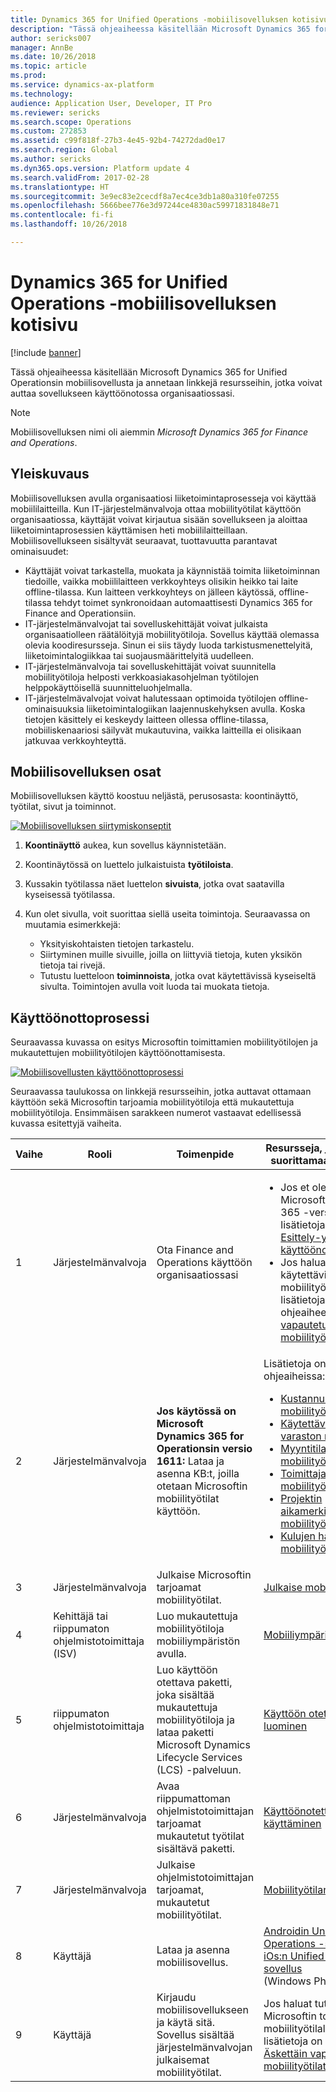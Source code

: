 ```yaml
---
title: Dynamics 365 for Unified Operations -mobiilisovelluksen kotisivu
description: "Tässä ohjeaiheessa käsitellään Microsoft Dynamics 365 for Unified Operationsin mobiilisovellusta ja annetaan linkkejä resursseihin, jotka voivat auttaa sovellukseen käyttöönotossa organisaatiossasi."
author: sericks007
manager: AnnBe
ms.date: 10/26/2018
ms.topic: article
ms.prod: 
ms.service: dynamics-ax-platform
ms.technology: 
audience: Application User, Developer, IT Pro
ms.reviewer: sericks
ms.search.scope: Operations
ms.custom: 272853
ms.assetid: c99f818f-27b3-4e45-92b4-74272dad0e17
ms.search.region: Global
ms.author: sericks
ms.dyn365.ops.version: Platform update 4
ms.search.validFrom: 2017-02-28
ms.translationtype: HT
ms.sourcegitcommit: 3e9ec83e2cecdf8a7ec4ce3db1a80a310fe07255
ms.openlocfilehash: 5666bee776e3d97244ce4830ac59971831848e71
ms.contentlocale: fi-fi
ms.lasthandoff: 10/26/2018

---
```


# <a name="dynamics-365-for-unified-operations-mobile-app-home-page"></a>Dynamics 365 for Unified Operations -mobiilisovelluksen kotisivu

[!include [banner](../includes/banner.md)]

Tässä ohjeaiheessa käsitellään Microsoft Dynamics 365 for Unified Operationsin mobiilisovellusta ja annetaan linkkejä resursseihin, jotka voivat auttaa sovellukseen käyttöönotossa organisaatiossasi.

> [!NOTE]
> Mobiilisovelluksen nimi oli aiemmin *Microsoft Dynamics 365 for Finance and Operations*.

<a name="overview"></a>Yleiskuvaus
--------

Mobiilisovelluksen avulla organisaatiosi liiketoimintaprosesseja voi käyttää mobiililaitteilla. Kun IT-järjestelmänvalvoja ottaa mobiilityötilat käyttöön organisaatiossa, käyttäjät voivat kirjautua sisään sovellukseen ja aloittaa liiketoimintaprosessien käyttämisen heti mobiililaitteillaan. Mobiilisovellukseen sisältyvät seuraavat, tuottavuutta parantavat ominaisuudet:

- Käyttäjät voivat tarkastella, muokata ja käynnistää toimita liiketoiminnan tiedoille, vaikka mobiililaitteen verkkoyhteys olisikin heikko tai laite offline-tilassa. Kun laitteen verkkoyhteys on jälleen käytössä, offline-tilassa tehdyt toimet synkronoidaan automaattisesti Dynamics 365 for Finance and Operationsiin.
- IT-järjestelmänvalvojat tai sovelluskehittäjät voivat julkaista organisaatiolleen räätälöityjä mobiilityötiloja. Sovellus käyttää olemassa olevia koodiresursseja. Sinun ei siis täydy luoda tarkistusmenettelyitä, liiketoimintalogiikkaa tai suojausmäärittelyitä uudelleen.
- IT-järjestelmänvalvoja tai sovelluskehittäjät voivat suunnitella mobiilityötiloja helposti verkkoasiakasohjelman työtilojen helppokäyttöisellä suunnitteluohjelmalla.
- IT-järjestelmävalvojat voivat halutessaan optimoida työtilojen offline-ominaisuuksia liiketoimintalogiikan laajennuskehyksen avulla. Koska tietojen käsittely ei keskeydy laitteen ollessa offline-tilassa, mobiiliskenaariosi säilyvät mukautuvina, vaikka laitteilla ei olisikaan jatkuvaa verkkoyhteyttä.

## <a name="elements-of-the-mobile-app"></a>Mobiilisovelluksen osat
Mobiilisovelluksen käyttö koostuu neljästä, perusosasta: koontinäyttö, työtilat, sivut ja toiminnot. 

[![Mobiilisovelluksen siirtymiskonseptit](./media/mobilephoneapp1-1024x536.png)](./media/mobilephoneapp1.png)

1. **Koontinäyttö** aukea, kun sovellus käynnistetään.
2. Koontinäytössä on luettelo julkaistuista **työtiloista**.
3. Kussakin työtilassa näet luettelon **sivuista**, jotka ovat saatavilla kyseisessä työtilassa.
4. Kun olet sivulla, voit suorittaa siellä useita toimintoja. Seuraavassa on muutamia esimerkkejä:

    - Yksityiskohtaisten tietojen tarkastelu.
    - Siirtyminen muille sivuille, joilla on liittyviä tietoja, kuten yksikön tietoja tai rivejä.
    - Tutustu luetteloon **toiminnoista**, jotka ovat käytettävissä kyseiseltä sivulta. Toimintojen avulla voit luoda tai muokata tietoja.

## <a name="implementation-process"></a>Käyttöönottoprosessi
Seuraavassa kuvassa on esitys Microsoftin toimittamien mobiilityötilojen ja mukautettujen mobiilityötilojen käyttöönottamisesta. 

[![Mobiilisovellusten käyttöönottoprosessi](./media/Mobile-implementation-process-5.png)](./media/Mobile-implementation-process-5.png)

Seuraavassa taulukossa on linkkejä resursseihin, jotka auttavat ottamaan käyttöön sekä Microsoftin tarjoamia mobiilityötiloja että mukautettuja mobiilityötiloja. Ensimmäisen sarakkeen numerot vastaavat edellisessä kuvassa esitettyjä vaiheita.

<table>
<colgroup>
<col width="25%" />
<col width="25%" />
<col width="25%" />
<col width="25%" />
</colgroup>
<thead>
<tr class="header">
<th>Vaihe</th>
<th>Rooli</th>
<th>Toimenpide</th>
<th>Resursseja, jotka auttavat suorittamaan toiminnon</th>
</tr>
</thead>
<tbody>
<tr class="odd">
<td>1</td>
<td>Järjestelmänvalvoja</td>
<td>Ota Finance and Operations käyttöön organisaatiossasi</td>
<td><ul><li>Jos et ole vielä ottanut Microsoft Dynamics 365 -versiota käyttöön, lisätietoja on kohdassa <a href="../deployment/deploy-demo-environment.md">Esittely-ympäristön käyttöönotto</a>.</li><li>Jos haluat tutustua käytettävissä oleviin mobiilityötilaluetteloihin, lisätietoja on ohjeaiheessa <a href="mobile-workspaces-released.md">Äskettäin vapautetut mobiilityötilat</a>.</li></ul></td>
</tr>
<tr class="even">
<td>2</td>
<td>Järjestelmänvalvoja</td>
<td><strong>Jos käytössä on Microsoft Dynamics 365 for Operationsin versio 1611:</strong> Lataa ja asenna KB:t, joilla otetaan Microsoftin mobiilityötilat käyttöön.</td>
<td>Lisätietoja on seuraavissa ohjeaiheissa:
<ul>

<li><a href="../../financials/cost-accounting/cost-controlling-mobile-workspace.md">Kustannusseurannan mobiilityötilat</a></li>
<li><a href="../../supply-chain/inventory/inventory-on-hand-mobile-workspace.md">Käytettävissä olevan varaston mobiilityötila</a></li>
<li><a href="../../supply-chain/sales-marketing/sales-orders-mobile-workspace.md">Myyntitilausten mobiilityötilat</a></li>
<li><a href="../../supply-chain/procurement/vendor-collaboration-mobile-workspace.md">Toimittajayhteistyön mobiilityötila</a></li>
<li><a href="../../financials/project-management/project-time-entry-mobile-workspace.md">Projektin aikamerkintöjen mobiilityötila</a></li>
<li><a href="../../financials/expense-management/expense-management-mobile-workspace.md">Kulujen hallinnan mobiilityötila</a></li>

</ul></td>
</tr>
<tr class="odd">
<td>3</td>
<td>Järjestelmänvalvoja</td>
<td>Julkaise Microsoftin tarjoamat mobiilityötilat.</td>
<td><a href="publish-mobile-workspace.md">Julkaise mobiilityötila</a>
</td>
</tr>
<tr class="even">
<td>4</td>
<td>Kehittäjä tai riippumaton ohjelmistotoimittaja (ISV)</td>
<td>Luo mukautettuja mobiilityötiloja mobiiliympäristön avulla.</td>
<td><a href="platform/mobile-platform-home-page.md">Mobiiliympäristö</a></td>
</tr>
<tr class="odd">
<td>5</td>
<td>riippumaton ohjelmistotoimittaja</td>
<td>Luo käyttöön otettava paketti, joka sisältää mukautettuja mobiilityötiloja ja lataa paketti Microsoft Dynamics Lifecycle Services (LCS) -palveluun.</td>
<td><a href="../deployment/create-apply-deployable-package.md">Käyttöön otettavan paketin luominen</a></td>
</tr>
<tr class="even">
<td>6</td>
<td>Järjestelmänvalvoja</td>
<td>Avaa riippumattoman ohjelmistotoimittajan tarjoamat mukautetut työtilat sisältävä paketti.</td>
<td><a href="../deployment/apply-deployable-package-system.md">Käyttöönotettavan paketin käyttäminen</a></td>
</tr>
<tr class="odd">
<td>7</td>
<td>Järjestelmänvalvoja</td>
<td>Julkaise ohjelmistotoimittajan tarjoamat, mukautetut mobiilityötilat.</td>
<td><a href="publish-mobile-workspace.md">Mobiilityötilan julkaisu</a></td>
</tr>
<tr class="even">
<td>8</td>
<td>Käyttäjä</td>
<td>Lataa ja asenna mobiilisovellus.</td>
<td>
<a href="https://go.microsoft.com/fwlink/?linkid=850662">Androidin Unified Operations -sovellus</a><BR/>
<a href="https://go.microsoft.com/fwlink/?linkid=850663">iOs:n Unified Operations -sovellus</a><BR/>
(Windows Phonea ei tueta)
</td>
</tr>
<tr class="odd">
<td>9</td>
<td>Käyttäjä</td>
<td>Kirjaudu mobiilisovellukseen ja käytä sitä. Sovellus sisältää järjestelmänvalvojan julkaisemat mobiilityötilat.</td>
<td>Jos haluat tutustua Microsoftin toimittamaan mobiilityötilaluetteloon, lisätietoja on ohjeaiheessa <a href="mobile-workspaces-released.md">Äskettäin vapautetut mobiilityötilat</a>.
</td>
</tr>
</tbody>
</table>

